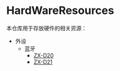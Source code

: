# HardWareResources

本仓库用于存放硬件的相关资源：
- 外设
    - 蓝牙
        - [ZX-D20](https://www.wlsiot.com/index-category_33.html)
        - [ZX-D21](https://www.wlsiot.com/index-category_33.html)